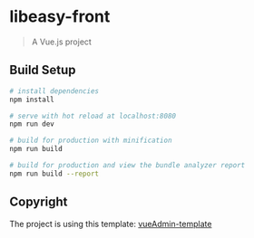 # libeasy-front

> A Vue.js project

## Build Setup

``` bash
# install dependencies
npm install

# serve with hot reload at localhost:8080
npm run dev

# build for production with minification
npm run build

# build for production and view the bundle analyzer report
npm run build --report
```

## Copyright

The project is using this template: [vueAdmin-template](http://panjiachen.github.io/vueAdmin-template)
